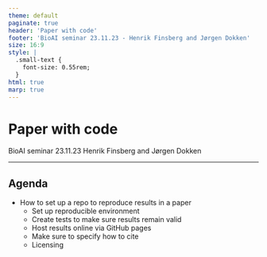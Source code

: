 ```yaml
---
theme: default
paginate: true
header: 'Paper with code'
footer: 'BioAI seminar 23.11.23 - Henrik Finsberg and Jørgen Dokken'
size: 16:9
style: |
  .small-text {
    font-size: 0.55rem;
  }
html: true
marp: true
---
```



# Paper with code
BioAI seminar 23.11.23
Henrik Finsberg and Jørgen Dokken


---

## Agenda

- How to set up a repo to reproduce results in a paper
    - Set up reproducible environment
    - Create tests to make sure results remain valid
    - Host results online via GitHub pages
    - Make sure to specify how to cite
    - Licensing
